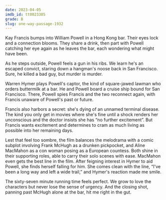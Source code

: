 ```yaml
---
date: 2023-04-05
imdb_id: tt0023305
grade: B
slug: one-way-passage-1932
---
```


Kay Francis bumps into William Powell in a Hong Kong bar. Their eyes lock and a connection blooms. They share a drink, then part with Powell catching her eye again as he leaves the bar, each wondering what might have been.

<!-- end -->

As he steps outside, Powell feels a gun in his ribs. We learn he's an escaped convict, staring down a hangman's noose back in San Francisco. Sure, he killed a bad guy, but murder is murder.

Warren Hymer plays Powell's captor, the kind of square-jawed lawman who orders buttermilk at a bar. He and Powell board a cruise ship bound for San Francisco. There, Powell spies Francis and the two reconnect again, with Francis unaware of Powell's past or future.

Francis also harbors a secret: she's dying of an unnamed terminal disease. The kind you only get in movies where she's fine until a shock renders her unconscious and the doctor insists she has “no further excitement”. But Francis wants excitement and determines to cram as much living as possible into her remaining days.

Lest that feel too sombre, the film balances the melodrama with a comic subplot involving Frank McHugh as a drunken pickpocket, and Aline MacMahon as a con woman posing as a European countess. Both shine in their supporting roles, able to carry their solo scenes with ease. MacMahon even gets the best line in the film. After feigning interest in Hymer to aid Powell, she finds herself falling for him. She comes clean with the line, “I've been a long way and left a wide trail,” and Hymer's reaction made me smile.

The sixty-seven minute running time feels perfect. We grow to love the characters but never lose the sense of urgency. And the closing shot, panning past McHugh alone at the bar, hit me right in the gut.
